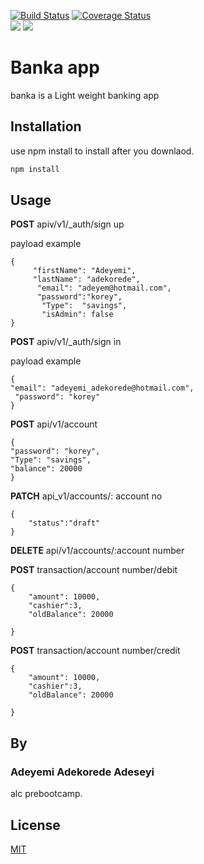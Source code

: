 
[![Build Status](https://travis-ci.org/Adekoreday/BankaApp.svg?branch=develop)](https://travis-ci.org/Adekoreday/BankaApp)   [![Coverage Status](https://coveralls.io/repos/github/Adekoreday/BankaApp/badge.svg)](https://coveralls.io/github/Adekoreday/BankaApp)  
<a href="https://codeclimate.com/github/codeclimate/codeclimate/maintainability"><img src="https://api.codeclimate.com/v1/badges/a99a88d28ad37a79dbf6/maintainability" /></a>
<a href="https://codeclimate.com/github/codeclimate/codeclimate/test_coverage"><img src="https://api.codeclimate.com/v1/badges/a99a88d28ad37a79dbf6/test_coverage" /></a>

# Banka app

banka is a Light weight banking app

## Installation

use npm install to install after you downlaod.

```bash
npm install
```

## Usage

**POST** apiv/v1/_auth/sign up

payload example

```node
{
     "firstName": "Adeyemi",
     "lastName": "adekorede",
      "email": "adeyem@hotmail.com",
      "password":"korey",
       "Type":  "savings",
       "isAdmin": false     	
}

```
**POST** apiv/v1/_auth/sign in

payload example

```node
{
"email": "adeyemi_adekorede@hotmail.com",
 "password": "korey"
}
```

**POST** api/v1/account 
```node
{
"password": "korey",
"Type": "savings",
"balance": 20000
}

```

**PATCH** api_v1/accounts/: account no
```node
{
	"status":"draft"
}
```


**DELETE**  api/v1/accounts/:account number


**POST**  transaction/account number/debit
```node
{
	"amount": 10000,
	"cashier":3,
	"oldBalance": 20000
	
}
```


**POST** transaction/account number/credit

```node
{
	"amount": 10000,
	"cashier":3,
	"oldBalance": 20000
	
}
```

## By 
### Adeyemi Adekorede Adeseyi


alc prebootcamp.

## License
[MIT](https://choosealicense.com/licenses/mit/)
